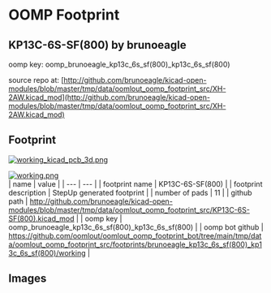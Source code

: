 # OOMP Footprint  
## KP13C-6S-SF(800)  by brunoeagle  
  
oomp key: oomp_brunoeagle_kp13c_6s_sf(800)_kp13c_6s_sf(800)  
  
source repo at: [http://github.com/brunoeagle/kicad-open-modules/blob/master/tmp/data/oomlout_oomp_footprint_src/XH-2AW.kicad_mod](http://github.com/brunoeagle/kicad-open-modules/blob/master/tmp/data/oomlout_oomp_footprint_src/XH-2AW.kicad_mod)  
## Footprint  
  
[![working_kicad_pcb_3d.png](working_kicad_pcb_3d_600.png)](working_kicad_pcb_3d.png)  
  
[![working.png](working_600.png)](working.png)  
| name | value | 
| --- | --- | 
| footprint name | KP13C-6S-SF(800) | 
| footprint description | StepUp generated footprint | 
| number of pads | 11 | 
| github path | http://github.com/brunoeagle/kicad-open-modules/blob/master/tmp/data/oomlout_oomp_footprint_src/KP13C-6S-SF(800).kicad_mod | 
| oomp key | oomp_brunoeagle_kp13c_6s_sf(800)_kp13c_6s_sf(800) | 
| oomp bot github | https://github.com/oomlout/oomlout_oomp_footprint_bot/tree/main/tmp/data/oomlout_oomp_footprint_src/footprints/brunoeagle_kp13c_6s_sf(800)_kp13c_6s_sf(800)/working | 
## Images  
